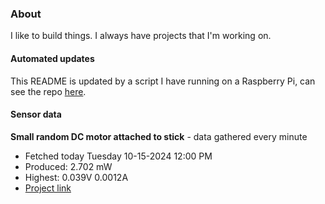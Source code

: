 ### About
I like to build things. I always have projects that I'm working on.

#### Automated updates
This README is updated by a script I have running on a Raspberry Pi, can see the repo [here](https://github.com/jdc-cunningham/raspi-git-repo-updater).

#### Sensor data


**Small random DC motor attached to stick** - data gathered every minute
- Fetched today Tuesday 10-15-2024 12:00 PM
- Produced: 2.702 mW
- Highest: 0.039V 0.0012A
- [Project link](https://github.com/jdc-cunningham/turbine-raspi)